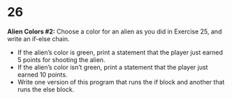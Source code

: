 # 26
**Alien Colors #2:** Choose a color for an alien as you did in Exercise 25, and write an if-else chain.
- If the alien’s color is green, print a statement that the player just earned 5 points for shooting the alien.
- If the alien’s color isn’t green, print a statement that the player just earned 10 points.
- Write one version of this program that runs the if block and another that runs the else block.